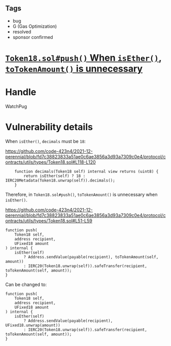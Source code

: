 ## Tags

- bug
- G (Gas Optimization)
- resolved
- sponsor confirmed

# [`Token18.sol#push()` When `isEther()`, `toTokenAmount()` is unnecessary](https://github.com/code-423n4/2021-12-perennial-findings/issues/22) 

# Handle

WatchPug


# Vulnerability details

When `isEther()`, `decimals` must be `18`:

https://github.com/code-423n4/2021-12-perennial/blob/fd7c38823833a51ae0c6ae3856a3d93a7309c0e4/protocol/contracts/utils/types/Token18.sol#L118-L120

```solidity=118
    function decimals(Token18 self) internal view returns (uint8) {
        return isEther(self) ? 18 : IERC20Metadata(Token18.unwrap(self)).decimals();
    }
```

Therefore, in `Token18.sol#push()`, `toTokenAmount()` is unnecessary when `isEther()`.

https://github.com/code-423n4/2021-12-perennial/blob/fd7c38823833a51ae0c6ae3856a3d93a7309c0e4/protocol/contracts/utils/types/Token18.sol#L51-L59

```solidity=51
function push(
    Token18 self,
    address recipient,
    UFixed18 amount
) internal {
    isEther(self)
        ? Address.sendValue(payable(recipient), toTokenAmount(self, amount))
        : IERC20(Token18.unwrap(self)).safeTransfer(recipient, toTokenAmount(self, amount));
}
```

Can be changed to:

```solidity=51
function push(
    Token18 self,
    address recipient,
    UFixed18 amount
) internal {
    isEther(self)
        ? Address.sendValue(payable(recipient), UFixed18.unwrap(amount))
        : IERC20(Token18.unwrap(self)).safeTransfer(recipient, toTokenAmount(self, amount));
}
```

